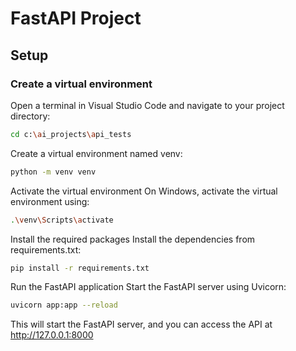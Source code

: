 # FastAPI Project

## Setup

### Create a virtual environment
Open a terminal in Visual Studio Code and navigate to your project directory:

```bash
cd c:\ai_projects\api_tests
```

Create a virtual environment named venv:

```bash
python -m venv venv
```

Activate the virtual environment
On Windows, activate the virtual environment using:

```bash
.\venv\Scripts\activate
```

Install the required packages
Install the dependencies from requirements.txt:

```bash
pip install -r requirements.txt
```

Run the FastAPI application
Start the FastAPI server using Uvicorn:

```bash
uvicorn app:app --reload
```

This will start the FastAPI server, and you can access the API at http://127.0.0.1:8000